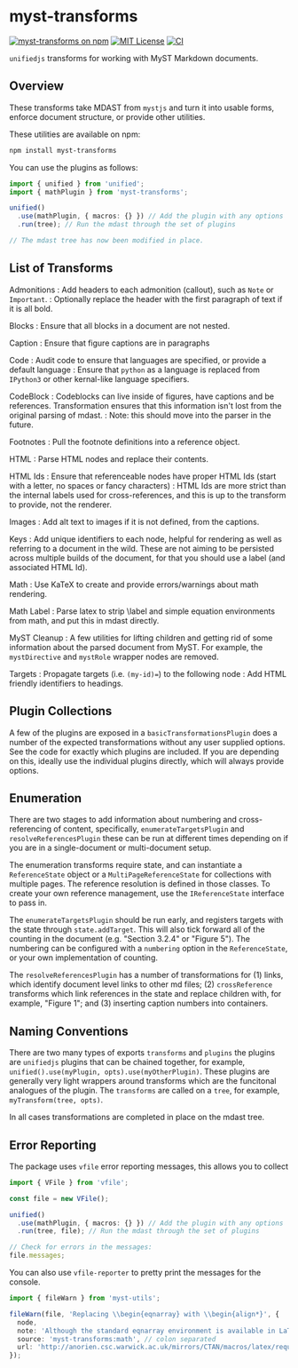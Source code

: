 # myst-transforms

[![myst-transforms on npm](https://img.shields.io/npm/v/myst-transforms.svg)](https://www.npmjs.com/package/myst-transforms)
[![MIT License](https://img.shields.io/badge/license-MIT-blue.svg)](https://github.com/curvenote/curvenote/blob/main/LICENSE)
[![CI](https://github.com/curvenote/curvenote/workflows/CI/badge.svg)](https://github.com/curvenote/curvenote/actions)

`unifiedjs` transforms for working with MyST Markdown documents.

## Overview

These transforms take MDAST from `mystjs` and turn it into usable forms, enforce document structure, or provide other utilities.

These utilities are available on npm:

```bash
npm install myst-transforms
```

You can use the plugins as follows:

```ts
import { unified } from 'unified';
import { mathPlugin } from 'myst-transforms';

unified()
  .use(mathPlugin, { macros: {} }) // Add the plugin with any options
  .run(tree); // Run the mdast through the set of plugins

// The mdast tree has now been modified in place.
```

## List of Transforms

Admonitions
: Add headers to each admonition (callout), such as `Note` or `Important`.
: Optionally replace the header with the first paragraph of text if it is all bold.

Blocks
: Ensure that all blocks in a document are not nested.

Caption
: Ensure that figure captions are in paragraphs

Code
: Audit code to ensure that languages are specified, or provide a default language
: Ensure that `python` as a language is replaced from `IPython3` or other kernal-like language specifiers.

CodeBlock
: Codeblocks can live inside of figures, have captions and be references. Transformation ensures that this information isn't lost from the original parsing of mdast.
: Note: this should move into the parser in the future.

Footnotes
: Pull the footnote definitions into a reference object.

HTML
: Parse HTML nodes and replace their contents.

HTML Ids
: Ensure that referenceable nodes have proper HTML Ids (start with a letter, no spaces or fancy characters)
: HTML Ids are more strict than the internal labels used for cross-references, and this is up to the transform to provide, not the renderer.

Images
: Add alt text to images if it is not defined, from the captions.

Keys
: Add unique identifiers to each node, helpful for rendering as well as referring to a document in the wild. These are not aiming to be persisted across multiple builds of the document, for that you should use a label (and associated HTML Id).

Math
: Use KaTeX to create and provide errors/warnings about math rendering.

Math Label
: Parse latex to strip \label and simple equation environments from math, and put this in mdast directly.

MyST Cleanup
: A few utilities for lifting children and getting rid of some information about the parsed document from MyST. For example, the `mystDirective` and `mystRole` wrapper nodes are removed.

Targets
: Propagate targets (i.e. `(my-id)=`) to the following node
: Add HTML friendly identifiers to headings.

## Plugin Collections

A few of the plugins are exposed in a `basicTransformationsPlugin` does a number of the expected transformations without any user supplied options. See the code for exactly which plugins are included. If you are depending on this, ideally use the individual plugins directly, which will always provide options.

## Enumeration

There are two stages to add information about numbering and cross-referencing of content, specifically, `enumerateTargetsPlugin` and `resolveReferencesPlugin` these can be run at different times depending on if you are in a single-document or multi-document setup.

The enumeration transforms require state, and can instantiate a `ReferenceState` object or a `MultiPageReferenceState` for collections with multiple pages. The reference resolution is defined in those classes. To create your own reference management, use the `IReferenceState` interface to pass in.

The `enumerateTargetsPlugin` should be run early, and registers targets with the state through `state.addTarget`. This will also tick forward all of the counting in the document (e.g. "Section 3.2.4" or "Figure 5"). The numbering can be configured with a `numbering` option in the `ReferenceState`, or your own implementation of counting.

The `resolveReferencesPlugin` has a number of transformations for (1) links, which identify document level links to other md files; (2) `crossReference` transforms which link references in the state and replace children with, for example, "Figure 1"; and (3) inserting caption numbers into containers.

## Naming Conventions

There are two many types of exports `transforms` and `plugins` the plugins are `unifiedjs` plugins that can be chained together, for example, `unified().use(myPlugin, opts).use(myOtherPlugin)`. These plugins are generally very light wrappers around transforms which are the funcitonal analogues of the plugin. The `transforms` are called on a `tree`, for example, `myTransform(tree, opts)`.

In all cases transformations are completed in place on the mdast tree.

## Error Reporting

The package uses `vfile` error reporting messages, this allows you to collect

```ts
import { VFile } from 'vfile';

const file = new VFile();

unified()
  .use(mathPlugin, { macros: {} }) // Add the plugin with any options
  .run(tree, file); // Run the mdast through the set of plugins

// Check for errors in the messages:
file.messages;
```

You can also use `vfile-reporter` to pretty print the messages for the console.

```ts
import { fileWarn } from 'myst-utils';

fileWarn(file, 'Replacing \\begin{eqnarray} with \\begin{align*}', {
  node,
  note: 'Although the standard eqnarray environment is available in LaTeX, ...',
  source: 'myst-transforms:math', // colon separated
  url: 'http://anorien.csc.warwick.ac.uk/mirrors/CTAN/macros/latex/required/amsmath/amsldoc.pdf',
});
```
